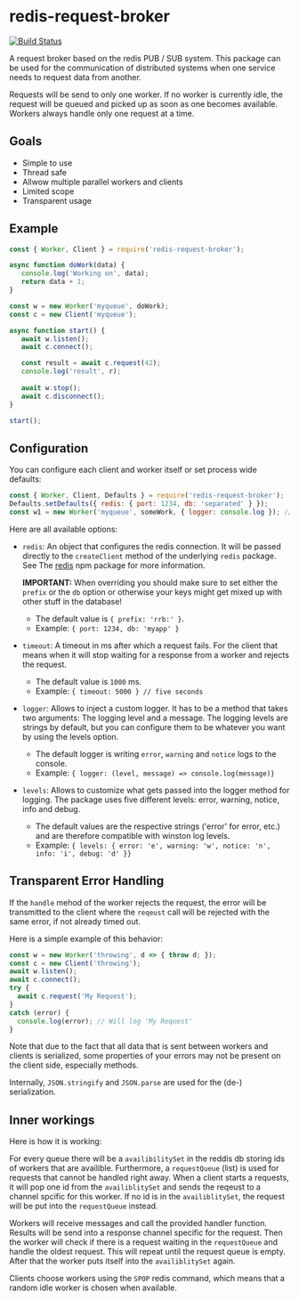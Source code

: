 # redis-request-broker

[![Build Status](https://travis-ci.org/leifb/redis-request-broker.svg?branch=master)](https://travis-ci.org/leifb/redis-request-broker)

A request broker based on the redis PUB / SUB system. This package can be used for the communication of distributed
systems when one service needs to request data from another.

Requests will be send to only one worker. If no worker is currently idle, the request will be queued and picked up
as soon as one becomes available. Workers always handle only one request at a time.

## Goals

 - Simple to use
 - Thread safe 
 - Allwow multiple parallel workers and clients
 - Limited scope
 - Transparent usage
 
## Example
 
 ```js
const { Worker, Client } = require('redis-request-broker');

async function doWork(data) {
    console.log('Working on', data);
    return data + 1;
}

const w = new Worker('myqueue', doWork);
const c = new Client('myqueue');

async function start() {
    await w.listen();
    await c.connect();

    const result = await c.request(42);
    console.log('result', r);
    
    await w.stop();
    await c.disconnect();
}

start();
```

## Configuration

You can configure each client and worker itself or set process wide defaults:

```js
const { Worker, Client, Defaults } = require('redis-request-broker');
Defaults.setDefaults({ redis: { port: 1234, db: 'separated' } });
const w1 = new Worker('myqueue', someWork, { logger: console.log }); // Options will be merged
```

Here are all available options:

 - `redis`: An object that configures the redis connection. It will be passed
   directly to the `createClient` method of the underlying `redis` package. See
   The [redis](https://www.npmjs.com/package/redis#options-object-properties) npm
   package for more information.
   
   **IMPORTANT:** When overriding you should make sure to set either the `prefix`
   or the `db` option or otherwise your keys might get mixed up with other stuff
   in the database!
    
     - The default value is `{ prefix: 'rrb:' }`.
     - Example: `{ port: 1234, db: 'myapp' }`
     
 - `timeout`: A timeout in ms after which a request fails. For the client that means
    when it will stop waiting for a response from a worker and rejects the request.
    
     - The default value is `1000` ms.
     - Example: `{ timeout: 5000 } // five seconds`
  
 - `logger`: Allows to inject a custom logger. It has to be a method that takes two
    arguments: The logging level and a message. The logging levels are strings by
    default, but you can configure them to be whatever you want by using the levels
    option.
  
     - The default logger is writing `error`, `warning` and `notice` logs to the console.
     - Example: `{ logger: (level, message) => console.log(message)}`
  
 - `levels`: Allows to customize what gets passed into the logger method for logging.
   The package uses five different levels: error, warning, notice, info and debug.
    
    - The default values are the respective strings ('error' for error, etc.) and
      are therefore compatible with winston log levels.
    - Example: `{ levels: { error: 'e', warning: 'w', notice: 'n', info: 'i', debug: 'd' }}`

## Transparent Error Handling

If the `handle` mehod of the worker rejects the request, the error will be transmitted to the
client where the `reqeust` call will be rejected with the same error, if not already timed out.

Here is a simple example of this behavior:

```js
const w = new Worker('throwing', d => { throw d; });
const c = new Client('throwing');
await w.listen();
await c.connect();
try {
  await c.request('My Request');
}
catch (error) {
  console.log(error); // Will log 'My Request'
}
```

Note that due to the fact that all data that is sent between workers and clients is serialized,
some properties of your errors may not be present on the client side, especially methods.

Internally, `JSON.stringify` and `JSON.parse` are used for the (de-) serialization.

## Inner workings

Here is how it is working:

For every queue there will be a `availibilitySet` in the reddis db storing ids of workers that are availible.  Furthermore, a `requestQueue` (list) is used for requests that cannot be handled right away. When a client starts a requests, it will pop one id from the `availiblitySet` and sends the reqeust to a channel spcific for this worker. If no id is in the `availiblitySet`, the request will be put into the `requestQueue` instead.
 
Workers will receive messages and call the provided handler function. Results will be send into a response channel specific for the request. Then the worker will check if there is a request waiting in the `requestQueue` and handle the oldest request. This will repeat until the request queue is empty. After that the worker puts itself into the `availiblitySet` again.

Clients choose workers using the `SPOP` redis command, which means that a random idle worker is chosen when available.
